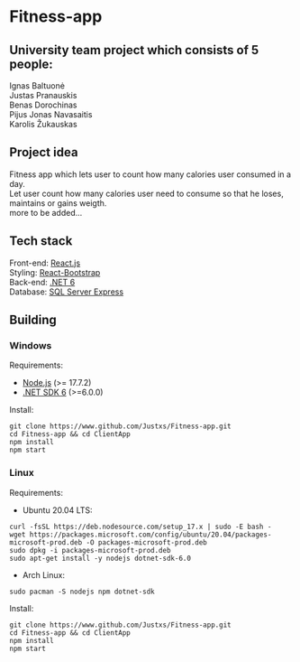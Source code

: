 # Fitness-app

## University team project which consists of 5 people:

Ignas Baltuonė<br/>
Justas Pranauskis<br/>
Benas Dorochinas<br/>
Pijus Jonas Navasaitis<br/>
Karolis Žukauskas<br/>

## Project idea

Fitness app which lets user to count how many calories user consumed in a day.<br/>
Let user count how many calories user need to consume so that he loses, maintains or gains weigth.<br/>
more to be added...<br/>

## Tech stack

Front-end: [React.js](https://reactjs.org/)<br/>
Styling: [React-Bootstrap](https://react-bootstrap.github.io/)<br/>
Back-end: [.NET 6](https://dotnet.microsoft.com/en-us/)<br/>
Database: [SQL Server Express](https://www.microsoft.com/en-us/sql-server/)<br/>

## Building

### Windows

Requirements:
 - [Node.js](https://nodejs.org/en/download/current/) (>= 17.7.2)
 - [.NET SDK 6](https://dotnet.microsoft.com/en-us/download) (>=6.0.0)

Install:
```
git clone https://www.github.com/Justxs/Fitness-app.git
cd Fitness-app && cd ClientApp
npm install
npm start
```

### Linux

Requirements:
 - Ubuntu 20.04 LTS:
```
curl -fsSL https://deb.nodesource.com/setup_17.x | sudo -E bash -
wget https://packages.microsoft.com/config/ubuntu/20.04/packages-microsoft-prod.deb -O packages-microsoft-prod.deb
sudo dpkg -i packages-microsoft-prod.deb
sudo apt-get install -y nodejs dotnet-sdk-6.0
```
 - Arch Linux:
```
sudo pacman -S nodejs npm dotnet-sdk
```

Install:
```
git clone https://www.github.com/Justxs/Fitness-app.git
cd Fitness-app && cd ClientApp
npm install
npm start
```
